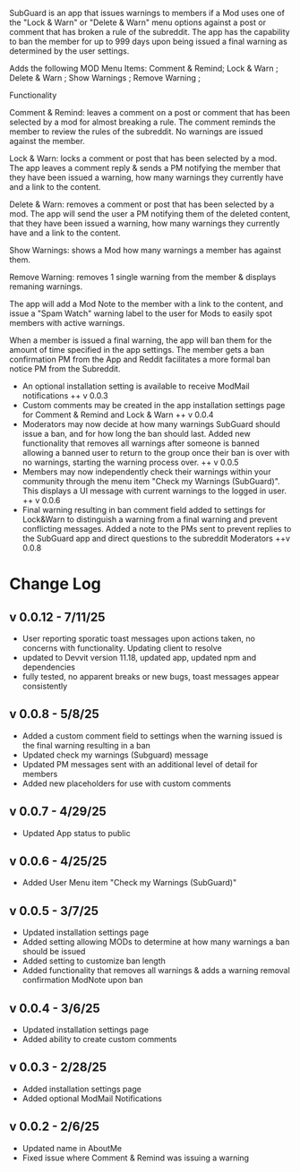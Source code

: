 SubGuard is an app that issues warnings to members if a Mod uses one of the "Lock & Warn" or "Delete & Warn" menu options against a post or comment that has broken a rule of the subreddit. The app has the capability to ban the member for up to 999 days upon being issued a final warning as determined by the user settings.

Adds the following MOD Menu Items:
Comment & Remind;
Lock & Warn ; 
Delete & Warn ;
Show Warnings ;
Remove Warning ;

Functionality

Comment & Remind: leaves a comment on a post or comment that has been selected by a mod for almost breaking a rule. The comment reminds the member to review the rules of the subreddit. No warnings are issued against the member.

Lock & Warn: locks a comment or post that has been selected by a mod. The app leaves a comment reply & sends a PM notifying the member that they have been issued a warning, how many warnings they currently have and a link to the content. 

Delete & Warn: removes a comment or post that has been selected by a mod. The app will send the user a PM notifying them of the deleted content, that they have been issued a warning, how many warnings they currently have and a link to the content. 

Show Warnings: shows a Mod how many warnings a member has against them.

Remove Warning: removes 1 single warning from the member & displays remaning warnings. 

The app will add a Mod Note to the member with a link to the content, and issue a "Spam Watch" warning label to the user for Mods to easily spot members with active warnings.

When a member is issued a final warning, the app will ban them for the amount of time specified in the app settings. The member gets a ban confirmation PM from the App and Reddit facilitates a more formal ban notice PM from the Subreddit. 

- An optional installation setting is available to receive ModMail notifications ++ v 0.0.3
- Custom comments may be created in the app installation settings page for Comment & Remind and Lock & Warn ++ v 0.0.4
- Moderators may now decide at how many warnings SubGuard should issue a ban, and for how long the ban should last. Added new functionality that removes all warnings after someone is banned allowing a banned user to return to the group once their ban is over with no warnings, starting the warning process over. ++ v 0.0.5
- Members may now independently check their warnings within your community through the menu item "Check my Warnings (SubGuard)". This displays a UI message with current warnings to the logged in user. ++ v 0.0.6
- Final warning resulting in ban comment field added to settings for Lock&Warn to distinguish a warning from a final warning and prevent conflicting messages. Added a note to the PMs sent to prevent replies to the SubGuard app and direct questions to the subreddit Moderators ++v 0.0.8

# Change Log

## v 0.0.12 - 7/11/25
- User reporting sporatic toast messages upon actions taken, no concerns with functionality. Updating client to resolve 
- updated to Devvit version 11.18, updated app, updated npm and dependencies 
- fully tested, no apparent breaks or new bugs, toast messages appear consistently 

## v 0.0.8 - 5/8/25
- Added a custom comment field to settings when the warning issued is the final warning resulting in a ban
- Updated check my warnings (Subguard) message 
- Updated PM messages sent with an additional level of detail for members 
- Added new placeholders for use with custom comments

## v 0.0.7 - 4/29/25
- Updated App status to public

## v 0.0.6 - 4/25/25
- Added User Menu item "Check my Warnings (SubGuard)"

## v 0.0.5 - 3/7/25
- Updated installation settings page
- Added setting allowing MODs to determine at how many warnings a ban should be issued
- Added setting to customize ban length
- Added functionality that removes all warnings & adds a warning removal confirmation ModNote upon ban

## v 0.0.4 - 3/6/25
- Updated installation settings page
- Added ability to create custom comments

## v 0.0.3 - 2/28/25
- Added installation settings page
- Added optional ModMail Notifications

## v 0.0.2 - 2/6/25
- Updated name in AboutMe
- Fixed issue where Comment & Remind was issuing a warning

